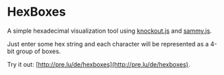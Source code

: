 # HexBoxes

A simple hexadecimal visualization tool using [knockout.js](http://knockoutjs.com/) and [sammy.js](http://sammyjs.org/).

Just enter some hex string and each character will be represented as a 4-bit group of boxes.

Try it out: [http://pre.lu/de/hexboxes](http://pre.lu/de/hexboxes).